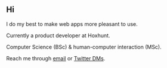 
## Hi 

I do my best to make web apps more pleasant to use.


Currently a product developer at Hoxhunt.


Computer Science (BSc) & human-computer interaction (MSc).


Reach me through [email](mailto:joel.nhn@gmail.com) or [Twitter DMs](https://twitter.com/messages/compose?recipient_id=1075660159882616832).




